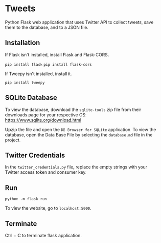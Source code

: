 # Tweets
Python Flask web application that uses Twitter API to collect tweets, save them to the database, and to a JSON file.

## Installation
If Flask isn't installed, install Flask and Flask-CORS.

```pip install flask```
```pip install flask-cors```

If Tweepy isn't installed, install it.

```pip install tweepy```

## SQLite Database
To view the database, download the ```sqlite-tools``` zip file from their downloads page for your respective OS: https://www.sqlite.org/download.html

Upzip the file and open the ```DB Browser for SQLite``` application. To view the database, open the Data Base File by selecting the ```database.md``` file in the project.

## Twitter Credentials
In the ```twitter_credentials.py``` file, replace the empty strings with your Twitter access token and consumer key.

## Run
```python -m flask run```

To view the website, go to ```localhost:5000```.

## Terminate
Ctrl + C to terminate flask application.
